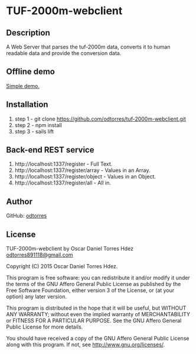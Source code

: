 # TUF-2000m-webclient

## Description
A Web Server that parses the tuf-2000m data, converts it to human readable data and provide the conversion data.

## Offline demo
[Simple demo.](https://odtorres.github.io/tuf-2000m-webclient/)

## Installation
1. step 1 - git clone https://github.com/odtorres/tuf-2000m-webclient.git
2. step 2 - npm install
3. step 3 - sails lift 

## Back-end REST service
1. http://localhost:1337/register - Full Text.
2. http://localhost:1337/register/array - Values in an Array.
2. http://localhost:1337/register/object - Values in an Object.
2. http://localhost:1337/register/all - All in.

## Author
GitHub: [odtorres](https://github.com/odtorres)

## License
  TUF-2000m-webclient by Oscar Daniel Torres Hdez <odtorres891118@gmail.com>

  Copyright (C) 2015 Oscar Daniel Torres Hdez.

  This program is free software: you can redistribute it and/or modify
  it under the terms of the GNU Affero General Public License as published
  by the Free Software Foundation, either version 3 of the License, or
  (at your option) any later version.

  This program is distributed in the hope that it will be useful,
  but WITHOUT ANY WARRANTY; without even the implied warranty of
  MERCHANTABILITY or FITNESS FOR A PARTICULAR PURPOSE.  See the
  GNU Affero General Public License for more details.

  You should have received a copy of the GNU Affero General Public License
  along with this program.  If not, see <http://www.gnu.org/licenses/>.


